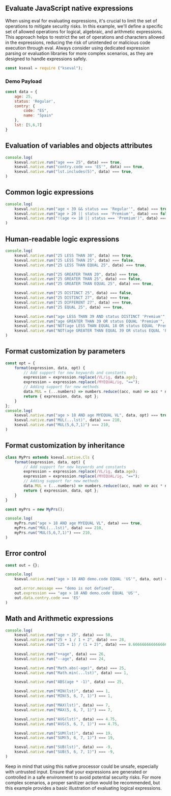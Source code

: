 ## Evaluate JavaScript native expressions 
When using eval for evaluating expressions, it's crucial to limit the set of operations to mitigate security risks. In this example, we'll define a specific set of allowed operations for logical, algebraic, and arithmetic expressions. This approach helps to restrict the set of operations and characters allowed in the expressions, reducing the risk of unintended or malicious code execution through eval. Always consider using dedicated expression parsing or evaluation libraries for more complex scenarios, as they are designed to handle expressions safely.

```js
const kseval = require ("kseval");
```

### Demo Payload 
```js
const data = {
    age: 25,
    status: 'Regular',
    contry: {
        code: "ES",
        name: "Spain"
    },
    lst: [5,6,7]
}
```

## Evaluation of variables and objects attributes
```js
console.log(
    kseval.native.run("age === 25", data) === true,
    kseval.native.run("contry.code === 'ES'", data) === true,
    kseval.native.run("lst.includes(5)", data) === true,
)
```

## Common logic expressions
```js
console.log(
    kseval.native.run("age < 39 && status === 'Regular'", data) === true,
    kseval.native.run("age > 20 || status === 'Premium'", data) === false,
    kseval.native.run("!(age <= 18 || status === 'Premium')", data) === true,
)
```

## Human-readable logic expressions
```js
console.log(
    kseval.native.run("25 LESS THAN 30", data) === true,
    kseval.native.run("25 LESS THAN 25", data) === false,
    kseval.native.run("25 LESS THAN EQUAL 25", data) === true,

    kseval.native.run("25 GREATER THAN 20", data) === true,
    kseval.native.run("25 GREATER THAN 25", data) === false,
    kseval.native.run("25 GREATER THAN EQUAL 25", data) === true,

    kseval.native.run("25 DISTINCT 25", data) === false,
    kseval.native.run("25 DISTINCT 27", data) === true,
    kseval.native.run("25 DIFFERENT 27", data) === true,
    kseval.native.run("25 EQUAL 25", data) === true,

    kseval.native.run("age LESS THAN 39 AND status DISTINCT 'Premium'", data) === true,
    kseval.native.run("age GREATER THAN 39 OR status EQUAL 'Premium'", data) === false,
    kseval.native.run("NOT(age LESS THAN EQUAL 18 OR status EQUAL 'Premium')", data) === true,
    kseval.native.run("NOT(age GREATER THAN EQUAL 39 OR status EQUAL 'Premium')", data) === true,
)
```

## Format customization by parameters
```js
const opt = {
    format(expression, data, opt) {
        // Add support for new keywords and constants
        expression = expression.replace(/VL/ig, data.age);
        expression = expression.replace(/MYEQUAL/ig, "==");
        // Adding support for new methods
        data.MUL = (...numbers) => numbers.reduce((acc, num) => acc * num, 1);
        return { expression, data, opt };
    }
};
console.log(
    kseval.native.run("age > 18 AND age MYEQUAL VL", data, opt) === true,
    kseval.native.run("MUL(...lst)", data) === 210,
    kseval.native.run("MUL(5,6,7,1)") === 210,
)
```

## Format customization by inheritance
```js
class MyPrs extends kseval.native.Cls {
    format(expression, data, opt) {
        // Add support for new keywords and constants
        expression = expression.replace(/VL/ig, data.age);
        expression = expression.replace(/MYEQUAL/ig, "==");
        // Adding support for new methods
        data.MUL = (...numbers) => numbers.reduce((acc, num) => acc * num, 1);
        return { expression, data, opt };
    }
}

const myPrs = new MyPrs();

console.log(
    myPrs.run("age > 18 AND age MYEQUAL VL", data) === true,
    myPrs.run("MUL(...lst)", data) === 210,
    myPrs.run("MUL(5,6,7,1)") === 210,
)
```

## Error control
```js
const out = {};

console.log(
    kseval.native.run("age > 18 AND demo.code EQUAL 'US'", data, out) === null,

    out.error.message === "demo is not defined",
    out.expression === "age > 18 AND demo.code EQUAL 'US'",
    out.data.contry.code === 'ES'
)
```

## Math and Arithmetic expressions
```js
console.log(
    kseval.native.run("age + 25", data) === 50,
    kseval.native.run("25 + 1 / 1 + 2", data) === 28,
    kseval.native.run("(25 + 1) / (1 + 2)", data) === 8.666666666666666,
    
    kseval.native.run("++age", data) === 26,
    kseval.native.run("--age", data) === 24,

    kseval.native.run("Math.abs(-age)", data) === 25,
    kseval.native.run("Math.min(...lst)", data) === 1,

    kseval.native.run("ABS(age * -1)", data) === 25,

    kseval.native.run("MIN(lst)", data) === 1,
    kseval.native.run("MIN(5, 6, 7, 1)") === 1,

    kseval.native.run("MAX(lst)", data) === 7,
    kseval.native.run("MAX(5, 6, 7, 1)") === 7,

    kseval.native.run("AVG(lst)", data) === 4.75,
    kseval.native.run("AVG(5, 6, 7, 1)") === 4.75,

    kseval.native.run("SUM(lst)", data) === 19,
    kseval.native.run("SUM(5, 6, 7, 1)") === 19,

    kseval.native.run("SUB(lst)", data) === -9,
    kseval.native.run("SUB(5, 6, 7, 1)") === -9,
)
```


Keep in mind that using this native processor could be unsafe, especially with untrusted input. Ensure that your expressions are generated or controlled in a safe environment to avoid potential security risks. For more complex scenarios, a proper sanitizer action would be recommended, but this example provides a basic illustration of evaluating logical expressions.
